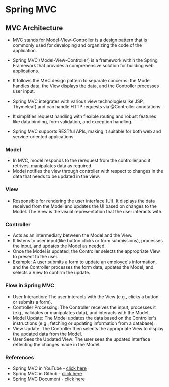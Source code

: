 
#   Spring MVC  

## MVC Architecture 

* MVC stands for Model-View-Controller is a design pattern that is commonly used for developing and organizing the code of the application.

* Spring MVC (Model-View-Controller) is a framework within the Spring Framework that provides a comprehensive solution for building web applications. 
  
* It follows the MVC design pattern to separate concerns: the Model handles data, the View displays the data, and the Controller processes user input.
  
* Spring MVC integrates with various view technologies(like JSP, Thymeleaf) and can handle HTTP requests via @Controller annotations.
  
* It simplifies request handling with flexible routing and robust features like data binding, form validation, and exception handling.

* Spring MVC supports RESTful APIs, making it suitable for both web and service-oriented applications.

### Model
* In MVC, model responds to the rerequest from the controller,and it retrives, manipulates data as required.
* Model notifies the view through controller with respect to changes in the data that needs to be updated in the view.

### View

* Responsible for rendering the user interface (UI). It displays the data received from the Model and updates the UI based on changes to the Model. 
  The View is the visual representation that the user interacts with.

### Controller
* Acts as an intermediary between the Model and the View.
* It listens to user input(like button clicks or form submissions), processes the input, and updates the Model as needed.
* Once the Model is updated, the Controller selects the appropriate View to present to the user.
* Example: A user submits a form to update an employee's information, and the Controller processes the form data, updates the Model, and selects a View to confirm the update.

### Flow in Spring MVC 
* User Interaction: The user interacts with the View (e.g., clicks a button or submits a form).
* Controller Processing: The Controller receives the input, processes it (e.g., validates or manipulates data), and interacts with the Model.
* Model Update: The Model updates the data based on the Controller's instructions (e.g., fetching or updating information from a database).
* View Update: The Controller then selects the appropriate View to display the updated data from the Model.
* User Sees the Updated View: The user sees the updated interface reflecting the changes made in the Model.

### References
* Spring MVC in YouTube  - [click here](https://www.youtube.com/watch?v=g2b-NbR48Jo)
* Spring MVC in Github - [click here](https://github.com/navinreddy20/Spring-MVC-Tutorial)
* Spring MVC Document - [click here](https://docs.spring.io/spring-framework/docs/3.2.x/spring-framework-reference/html/mvc.html)


